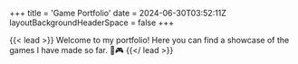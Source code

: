 +++
title = 'Game Portfolio'
date = 2024-06-30T03:52:11Z
layoutBackgroundHeaderSpace = false
+++

{{< lead >}}
Welcome to my portfolio! Here you can find a showcase of the games I have made so far. :star_struck::video_game:
{{</ lead >}}
